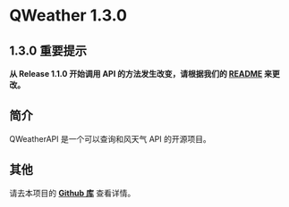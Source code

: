 # QWeather 1.3.0
## 1.3.0 重要提示
**从 Release 1.1.0 开始调用 API 的方法发生改变，请根据我们的 [README](https://github.com/WinExp/QWeatherAPI/blob/master/README.md "README") 来更改。**
## 简介
QWeatherAPI 是一个可以查询和风天气 API 的开源项目。

## 其他
请去本项目的 **[Github&nbsp;库](https://github.com/WinExp/QWeatherAPI "QWeatherAPI")** 查看详情。